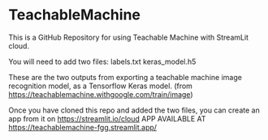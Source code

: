 # TeachableMachine

This is a GitHub Repository for using Teachable Machine with StreamLit cloud. 

You will need to add two files: 
labels.txt 
keras_model.h5 

These are the two outputs from exporting a teachable machine image recognition model, as a Tensorflow Keras model. (from https://teachablemachine.withgoogle.com/train/image)

Once you have cloned this repo and added the two files, you can create an app from it on https://streamlit.io/cloud
APP AVAILABLE AT https://teachablemachine-fgg.streamlit.app/

